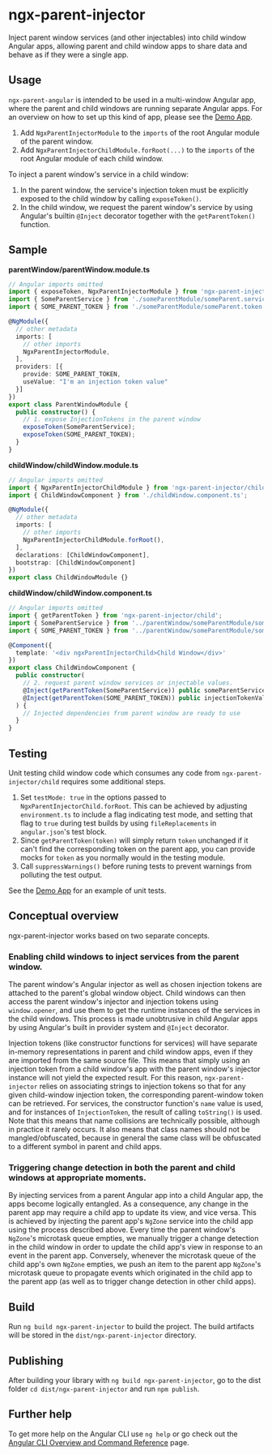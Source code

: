 # ngx-parent-injector
Inject parent window services (and other injectables) into child window Angular apps, allowing parent and child window apps to share data and behave as if they were a single app.
## Usage

`ngx-parent-angular` is intended to be used in a multi-window Angular app, where the parent and child windows are running separate Angular apps. For an overview on how to set up this kind of app, please see the [Demo App](https://github.com/foiled-plan/ngx-parent-injector).

1. Add `NgxParentInjectorModule` to the `imports` of the root Angular module of the parent window.
2. Add `NgxParentInjectorChildModule.forRoot(...)` to the `imports` of the root Angular module of each child window.

To inject a parent window's service in a child window:
1. In the parent window, the service's injection token must be explicitly exposed to the child window by calling `exposeToken()`.
2. In the child window, we request the parent window's service by using Angular's builtin `@Inject` decorator together with the `getParentToken()` function.

## Sample

**parentWindow/parentWindow.module.ts**
```typescript
// Angular imports omitted
import { exposeToken, NgxParentInjectorModule } from 'ngx-parent-injector';
import { SomeParentService } from './someParentModule/someParent.service';
import { SOME_PARENT_TOKEN } from './someParentModule/someParent.token';

@NgModule({
  // other metadata
  imports: [
    // other imports
    NgxParentInjectorModule,
  ],
  providers: [{
    provide: SOME_PARENT_TOKEN,
    useValue: "I'm an injection token value"
  }]
})
export class ParentWindowModule {
  public constructor() {
    // 1. expose InjectionTokens in the parent window
    exposeToken(SomeParentService);
    exposeToken(SOME_PARENT_TOKEN);
  }
}
```

**childWindow/childWindow.module.ts**
```typescript
// Angular imports omitted
import { NgxParentInjectorChildModule } from 'ngx-parent-injector/child';
import { ChildWindowComponent } from './childWindow.component.ts';

@NgModule({
  // other metadata
  imports: [
    // other imports
    NgxParentInjectorChildModule.forRoot(),
  ],
  declarations: [ChildWindowComponent],
  bootstrap: [ChildWindowComponent]
})
export class ChildWindowModule {}
```

**childWindow/childWindow.component.ts**
```typescript
// Angular imports omitted
import { getParentToken } from 'ngx-parent-injector/child';
import { SomeParentService } from '../parentWindow/someParentModule/someParent.service';
import { SOME_PARENT_TOKEN } from '../parentWindow/someParentModule/someParent.token';

@Component({
  template: '<div ngxParentInjectorChild>Child Window</div>'
})
export class ChildWindowComponent {
  public constructor(
    // 2. request parent window services or injectable values.
    @Inject(getParentToken(SomeParentService)) public someParentService: SomeParentService,
    @Inject(getParentToken(SOME_PARENT_TOKEN)) public injectionTokenValue: string
  ) {
    // Injected dependencies from parent window are ready to use
  }
}
```

## Testing
Unit testing child window code which consumes any code from `ngx-parent-injector/child` requires some additional steps.

1. Set `testMode: true` in the options passed to `NgxParentInjectorChild.forRoot`. This can be achieved by adjusting `environment.ts` to include a flag indicating test mode, and setting that flag to `true` during test builds by using `fileReplacements` in `angular.json`'s test block.
2. Since `getParentToken(token)` will simply return `token` unchanged if it can't find the corresponding token on the parent app, you can provide mocks for `token` as you normally would in the testing module.
3. Call `suppressWarnings()` before runing tests to prevent warnings from polluting the test output.

See the [Demo App](https://github.com/foiled-plan/ngx-parent-injector) for an example of unit tests.

## Conceptual overview

ngx-parent-injector works based on two separate concepts.

### Enabling child windows to inject services from the parent window.

The parent window's Angular injector as well as chosen injection tokens are attached to the parent's global window object.
Child windows can then access the parent window's injector and injection tokens using `window.opener`, and use them to get the runtime instances of the services in the child windows. This process is made unobtrusive in child Angular apps by using Angular's built in provider system and `@Inject` decorator.

Injection tokens (like constructor functions for services) will have separate in-memory representations in parent and child window apps, even if they are imported from the same source file. This means that simply using an injection token from a child window's app with the parent window's injector instance will not yield the expected result. For this reason, `ngx-parent-injector` relies on associating strings to injection tokens so that for any given child-window injection token, the corresponding parent-window token can be retrieved. For services, the constructor function's `name` value is used, and for instances of `InjectionToken`, the result of calling `toString()` is used. Note that this means that name collisions are technically possible, although in practice it rarely occurs. It also means that class names should not be mangled/obfuscated, because in general the same class will be obfuscated to a different symbol in parent and child apps.

### Triggering change detection in both the parent and child windows at appropriate moments.

By injecting services from a parent Angular app into a child Angular app, the apps become logically entangled. As a consequence, any change in the parent app may require a child app to update its view, and vice versa. This is achieved by injecting the parent app's `NgZone` service into the child app using the process described above. Every time the parent window's `NgZone`'s microtask queue empties, we manually trigger a change detection in the child window in order to update the child app's view in response to an event in the parent app. Conversely, whenever the microtask queue of the child app's own `NgZone` empties, we push an item to the parent app `NgZone`'s microtask queue to propagate events which originated in the child app to the parent app (as well as to trigger change detection in other child apps).


## Build

Run `ng build ngx-parent-injector` to build the project. The build artifacts will be stored in the `dist/ngx-parent-injector` directory.

## Publishing

After building your library with `ng build ngx-parent-injector`, go to the dist folder `cd dist/ngx-parent-injector` and run `npm publish`.

## Further help

To get more help on the Angular CLI use `ng help` or go check out the [Angular CLI Overview and Command Reference](https://angular.io/cli) page.
